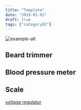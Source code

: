 ```yaml
---
title: "Template"
date: "2019-01-01"
draft: true
tags: ["category01"]
---
```


![example-alt](/img/example.png "example-alt")

## Beard trimmer

## Blood pressure meter

## Scale

[voltage regulator](https://electronics.stackexchange.com/questions/214087/how-to-use-a-lm1117t-3-3-voltage-regulator-to-convert-voltage)




